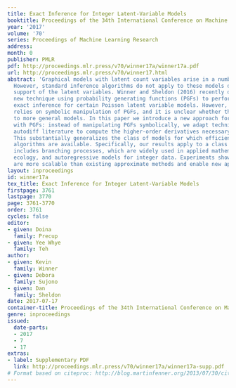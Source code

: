 ```yaml
---
title: Exact Inference for Integer Latent-Variable Models
booktitle: Proceedings of the 34th International Conference on Machine Learning
year: '2017'
volume: '70'
series: Proceedings of Machine Learning Research
address: 
month: 0
publisher: PMLR
pdf: http://proceedings.mlr.press/v70/winner17a/winner17a.pdf
url: http://proceedings.mlr.press/v70/winner17.html
abstract: 'Graphical models with latent count variables arise in a number of areas.
  However, standard inference algorithms do not apply to these models due to the infinite
  support of the latent variables. Winner and Sheldon (2016) recently developed a
  new technique using probability generating functions (PGFs) to perform efficient,
  exact inference for certain Poisson latent variable models. However, the method
  relies on symbolic manipulation of PGFs, and it is unclear whether this can be extended
  to more general models. In this paper we introduce a new approach for inference
  with PGFs: instead of manipulating PGFs symbolically, we adapt techniques from the
  autodiff literature to compute the higher-order derivatives necessary for inference.
  This substantially generalizes the class of models for which efficient, exact inference
  algorithms are available. Specifically, our results apply to a class of models that
  includes branching processes, which are widely used in applied mathematics and population
  ecology, and autoregressive models for integer data. Experiments show that our techniques
  are more scalable than existing approximate methods and enable new applications.'
layout: inproceedings
id: winner17a
tex_title: Exact Inference for Integer Latent-Variable Models
firstpage: 3761
lastpage: 3770
page: 3761-3770
order: 3761
cycles: false
editor:
- given: Doina
  family: Precup
- given: Yee Whye
  family: Teh
author:
- given: Kevin
  family: Winner
- given: Debora
  family: Sujono
- given: Dan
  family: Sheldon
date: 2017-07-17
container-title: Proceedings of the 34th International Conference on Machine Learning
genre: inproceedings
issued:
  date-parts:
  - 2017
  - 7
  - 17
extras:
- label: Supplementary PDF
  link: http://proceedings.mlr.press/v70/winner17a/winner17a-supp.pdf
# Format based on citeproc: http://blog.martinfenner.org/2013/07/30/citeproc-yaml-for-bibliographies/
---
```

